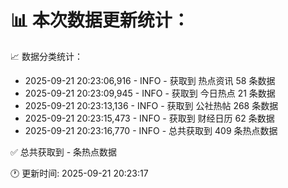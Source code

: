 📊 本次数据更新统计：
==========================

📈 数据分类统计：
- 2025-09-21 20:23:06,916 - INFO - 获取到 热点资讯 58 条数据
- 2025-09-21 20:23:09,945 - INFO - 获取到 今日热点 21 条数据
- 2025-09-21 20:23:13,136 - INFO - 获取到 公社热帖 268 条数据
- 2025-09-21 20:23:15,473 - INFO - 获取到 财经日历 62 条数据
- 2025-09-21 20:23:16,770 - INFO - 总共获取到 409 条热点数据

✅ 总共获取到 - 条热点数据

🕐 更新时间: 2025-09-21 20:23:17
